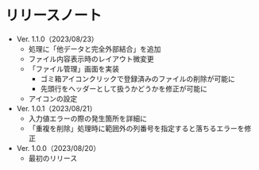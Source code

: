 # リリースノート

- Ver. 1.1.0（2023/08/23）    
  - 処理に「他データと完全外部結合」を追加
  - ファイル内容表示時のレイアウト微変更
  - 「ファイル管理」画面を実装
    - ゴミ箱アイコンクリックで登録済みのファイルの削除が可能に
    - 先頭行をヘッダーとして扱うかどうかを修正が可能に
  - アイコンの設定
- Ver. 1.0.1（2023/08/21）
  - 入力値エラーの際の発生箇所を詳細に
  - 「重複を削除」処理時に範囲外の列番号を指定すると落ちるエラーを修正
- Ver. 1.0.0（2023/08/20）
  - 最初のリリース


